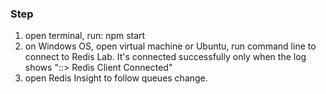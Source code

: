 ### Step

1. open terminal, run: npm start
2. on Windows OS, open virtual machine or Ubuntu, run command line to connect to Redis Lab. It's connected successfully only when the log shows "::> Redis Client Connected"
3. open Redis Insight to follow queues change.
